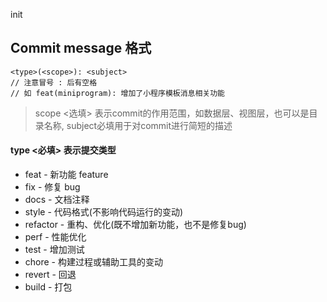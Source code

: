init


## Commit message 格式
```
<type>(<scope>): <subject>
// 注意冒号 : 后有空格
// 如 feat(miniprogram): 增加了小程序模板消息相关功能
```
> scope <选填> 表示commit的作用范围，如数据层、视图层，也可以是目录名称, 
> subject必填用于对commit进行简短的描述
>
#### type <必填> 表示提交类型
- feat - 新功能 feature
- fix - 修复 bug
- docs - 文档注释
- style - 代码格式(不影响代码运行的变动)
- refactor - 重构、优化(既不增加新功能，也不是修复bug)
- perf - 性能优化
- test - 增加测试
- chore - 构建过程或辅助工具的变动
- revert - 回退
- build - 打包
